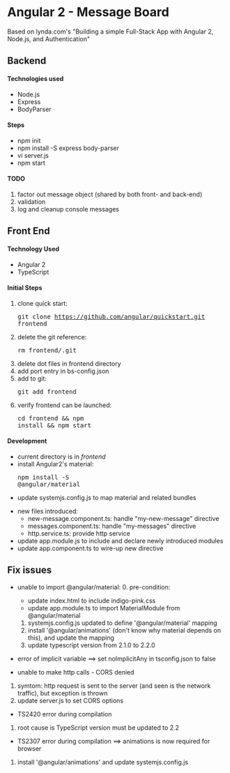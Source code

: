 # Angular 2 - Message Board

Based on lynda.com's "Building a simple Full-Stack App with Angular 2, Node.js, and Authentication"

## Backend

#### Technologies used
- Node.js
- Express
- BodyParser

#### Steps

- npm init
- npm install -S express body-parser
- vi server.js
- npm start

#### TODO
1. factor out message object (shared by both front- and back-end)
2. validation
3. log and cleanup console messages

## Front End

#### Technology Used
- Angular 2
- TypeScript

#### Initial Steps
1. clone quick start: <pre>git clone https://github.com/angular/quickstart.git frontend</pre>
2. delete the git reference: <pre>rm frontend/.git</pre>
3. delete dot files in frontend directory
4. add port entry in bs-config.json
5. add to git: <pre>git add frontend</pre>
6. verify frontend can be launched: <pre>cd frontend && npm install && npm start</pre>

#### Development

- current directory is in <i>frontend</i>
- install Angular2's material: <pre>npm install -S @angular/material</pre>
* update systemjs.config.js to map material and related bundles
- new files introduced:
  * new-message.component.ts: handle "my-new-message" directive
  * messages.component.ts: handle "my-messages" directive
  * http.service.ts: provide http service
- update app.module.js to include and declare newly introduced modules
- update app.component.ts to wire-up new directive


## Fix issues

- unable to import @angular/material:
  0. pre-condition: 
    * update index.html to include indigo-pink.css
    * update app.module.ts to import MaterialModule from @angular/material
  1. systemjs.config.js updated to define '@angular/material' mapping
  2. install '@angular/animations' (don't know why material depends on this), and update the mapping
  3. update typescript version from 2.1.0 to 2.2.0
- error of implicit variable ==> set noImplicitAny in tsconfig.json to false

- unable to make http calls - CORS denied
 1. symtom: http request is sent to the server (and seen is the network traffic), but exception is thrown
 2. update server.js to set CORS options
  
- TS2420 error during compilation
 1. root cause is TypeScript version must be updated to 2.2

- TS2307 error during compilation ==> animations is now required for browser
 1. install '@angular/animations' and update systemjs.config.js